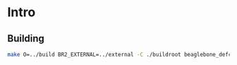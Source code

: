 # Intro

## Building

```sh
make O=../build BR2_EXTERNAL=../external -C ./buildroot beaglebone_defconfig
```
